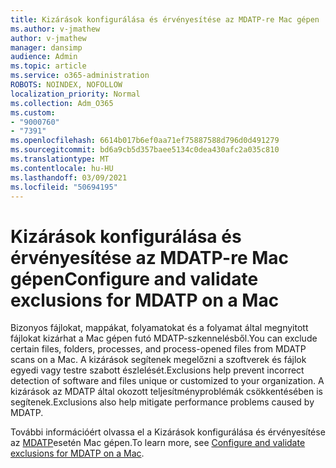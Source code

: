 ```yaml
---
title: Kizárások konfigurálása és érvényesítése az MDATP-re Mac gépen
ms.author: v-jmathew
author: v-jmathew
manager: dansimp
audience: Admin
ms.topic: article
ms.service: o365-administration
ROBOTS: NOINDEX, NOFOLLOW
localization_priority: Normal
ms.collection: Adm_O365
ms.custom:
- "9000760"
- "7391"
ms.openlocfilehash: 6614b017b6ef0aa71ef75887588d796d0d491279
ms.sourcegitcommit: bd6a9cb5d357baee5134c0dea430afc2a035c810
ms.translationtype: MT
ms.contentlocale: hu-HU
ms.lasthandoff: 03/09/2021
ms.locfileid: "50694195"
---
```

# <a name="configure-and-validate-exclusions-for-mdatp-on-a-mac"></a><span data-ttu-id="84f21-102">Kizárások konfigurálása és érvényesítése az MDATP-re Mac gépen</span><span class="sxs-lookup"><span data-stu-id="84f21-102">Configure and validate exclusions for MDATP on a Mac</span></span>

<span data-ttu-id="84f21-103">Bizonyos fájlokat, mappákat, folyamatokat és a folyamat által megnyitott fájlokat kizárhat a Mac gépen futó MDATP-szkennelésből.</span><span class="sxs-lookup"><span data-stu-id="84f21-103">You can exclude certain files, folders, processes, and process-opened files from MDATP scans on a Mac.</span></span> <span data-ttu-id="84f21-104">A kizárások segítenek megelőzni a szoftverek és fájlok egyedi vagy testre szabott észlelését.</span><span class="sxs-lookup"><span data-stu-id="84f21-104">Exclusions help prevent incorrect detection of software and files unique or customized to your organization.</span></span> <span data-ttu-id="84f21-105">A kizárások az MDATP által okozott teljesítményproblémák csökkentésében is segítenek.</span><span class="sxs-lookup"><span data-stu-id="84f21-105">Exclusions also help mitigate performance problems caused by MDATP.</span></span>

<span data-ttu-id="84f21-106">További információért olvassa el a Kizárások konfigurálása és érvényesítése az [MDATP](https://go.microsoft.com/fwlink/?linkid=2144616)esetén Mac gépen.</span><span class="sxs-lookup"><span data-stu-id="84f21-106">To learn more, see [Configure and validate exclusions for MDATP on a Mac](https://go.microsoft.com/fwlink/?linkid=2144616).</span></span>
